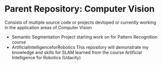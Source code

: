 # Parent Repository: Computer Vision
Consists of multiple source code or projects devloped or currently working in the application areas of Computer Vision
* Semantic Segmentation 
Project starting work on for Pattern Recognition course
* ArtificialIntelligenceforRobotics
This repository will demonstrate my knowledge and skills for SLAM learned from the course Artificial Intelligence for Robotics (Udacity)

